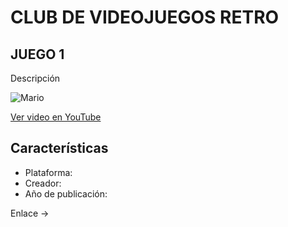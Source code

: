 # CLUB DE VIDEOJUEGOS RETRO

## JUEGO 1

Descripción

![Mario](ClubVideojuegosRetro/hero_chara_mario_pc.png)

[Ver video en YouTube](https://www.youtube.com/watch?v=ID_VIDEO)

## Características
- Plataforma:
- Creador:
- Año de publicación:

Enlace -> 
